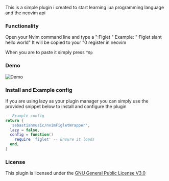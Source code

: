 This is a simple plugin i created to start learning lua programming language and the neovim api

### Functionality
Open your Nvim command line and type a ":Figlet <someStyle> <textToBeStyled>"
Example:
":Figlet slant hello world"
It will be copied to your "0 register in neovim

When you are to paste it simply press `"0p`

### Demo
![Demo](./trimmed.gif)

### Install and Example config
If you are using lazy as your plugin manager you can simply use the provided
snippet below to install and configure the plugin
```lua
-- Example config
return {
  'sebastianmusic/nvimFigletWrapper',
  lazy = false,
  config = function()
    require 'figlet' -- Ensure it loads
  end,
}
```

### License 
This plugin is licensed under the [GNU General Public License V3.0](https://www.gnu.org/licenses/gpl-3.0.en.html)
